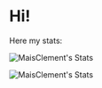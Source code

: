 # Hi!

Here my stats: 

![MaisClement's Stats](https://github-readme-stats.vercel.app/api?username=MaisClement&hide_border=true&count_private=true&show_icons=true)

![MaisClement's Stats](https://github-readme-stats.vercel.app/api/top-langs/?username=MaisClement&hide_border=true&count_private=true)
